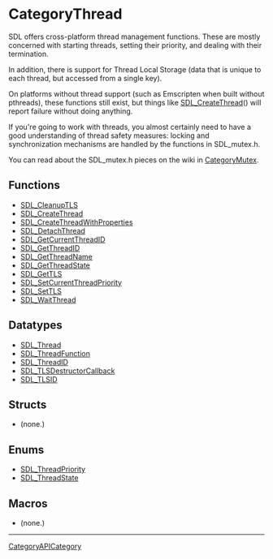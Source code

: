 # CategoryThread

SDL offers cross-platform thread management functions. These are mostly
concerned with starting threads, setting their priority, and dealing with
their termination.

In addition, there is support for Thread Local Storage (data that is unique
to each thread, but accessed from a single key).

On platforms without thread support (such as Emscripten when built without
pthreads), these functions still exist, but things like
[SDL_CreateThread](SDL_CreateThread)() will report failure without doing
anything.

If you're going to work with threads, you almost certainly need to have a
good understanding of thread safety measures: locking and synchronization
mechanisms are handled by the functions in SDL_mutex.h.

<!-- END CATEGORY DOCUMENTATION -->

You can read about the SDL_mutex.h pieces on the wiki in [CategoryMutex](CategoryMutex).

## Functions

<!-- DO NOT HAND-EDIT CATEGORY LISTS, THEY ARE AUTOGENERATED AND WILL BE OVERWRITTEN, BASED ON TAGS IN INDIVIDUAL PAGE FOOTERS. EDIT THOSE INSTEAD. -->
<!-- BEGIN CATEGORY LIST: CategoryThread, CategoryAPIFunction -->
- [SDL_CleanupTLS](SDL_CleanupTLS)
- [SDL_CreateThread](SDL_CreateThread)
- [SDL_CreateThreadWithProperties](SDL_CreateThreadWithProperties)
- [SDL_DetachThread](SDL_DetachThread)
- [SDL_GetCurrentThreadID](SDL_GetCurrentThreadID)
- [SDL_GetThreadID](SDL_GetThreadID)
- [SDL_GetThreadName](SDL_GetThreadName)
- [SDL_GetThreadState](SDL_GetThreadState)
- [SDL_GetTLS](SDL_GetTLS)
- [SDL_SetCurrentThreadPriority](SDL_SetCurrentThreadPriority)
- [SDL_SetTLS](SDL_SetTLS)
- [SDL_WaitThread](SDL_WaitThread)
<!-- END CATEGORY LIST -->

## Datatypes

<!-- DO NOT HAND-EDIT CATEGORY LISTS, THEY ARE AUTOGENERATED AND WILL BE OVERWRITTEN, BASED ON TAGS IN INDIVIDUAL PAGE FOOTERS. EDIT THOSE INSTEAD. -->
<!-- BEGIN CATEGORY LIST: CategoryThread, CategoryAPIDatatype -->
- [SDL_Thread](SDL_Thread)
- [SDL_ThreadFunction](SDL_ThreadFunction)
- [SDL_ThreadID](SDL_ThreadID)
- [SDL_TLSDestructorCallback](SDL_TLSDestructorCallback)
- [SDL_TLSID](SDL_TLSID)
<!-- END CATEGORY LIST -->

## Structs

<!-- DO NOT HAND-EDIT CATEGORY LISTS, THEY ARE AUTOGENERATED AND WILL BE OVERWRITTEN, BASED ON TAGS IN INDIVIDUAL PAGE FOOTERS. EDIT THOSE INSTEAD. -->
<!-- BEGIN CATEGORY LIST: CategoryThread, CategoryAPIStruct -->
- (none.)
<!-- END CATEGORY LIST -->

## Enums

<!-- DO NOT HAND-EDIT CATEGORY LISTS, THEY ARE AUTOGENERATED AND WILL BE OVERWRITTEN, BASED ON TAGS IN INDIVIDUAL PAGE FOOTERS. EDIT THOSE INSTEAD. -->
<!-- BEGIN CATEGORY LIST: CategoryThread, CategoryAPIEnum -->
- [SDL_ThreadPriority](SDL_ThreadPriority)
- [SDL_ThreadState](SDL_ThreadState)
<!-- END CATEGORY LIST -->

## Macros

<!-- DO NOT HAND-EDIT CATEGORY LISTS, THEY ARE AUTOGENERATED AND WILL BE OVERWRITTEN, BASED ON TAGS IN INDIVIDUAL PAGE FOOTERS. EDIT THOSE INSTEAD. -->
<!-- BEGIN CATEGORY LIST: CategoryThread, CategoryAPIMacro -->
- (none.)
<!-- END CATEGORY LIST -->


----
[CategoryAPICategory](CategoryAPICategory)

